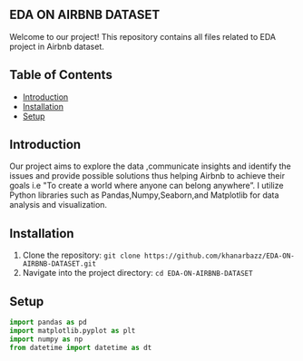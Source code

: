 ## EDA ON AIRBNB DATASET

Welcome to our project! This repository contains all files related to EDA project in Airbnb dataset.

## Table of Contents

- [Introduction](#introduction)
- [Installation](#installation)
-  [Setup](#setup)


## Introduction

Our project aims to explore the data ,communicate insights and identify the issues and provide possible solutions thus helping Airbnb to achieve their goals  i.e "To create a world where anyone can belong anywhere”. I utilize Python libraries such as Pandas,Numpy,Seaborn,and Matplotlib for data analysis and visualization.

## Installation

1. Clone the repository: `git clone https://github.com/khanarbazz/EDA-ON-AIRBNB-DATASET.git`
2. Navigate into the project directory: `cd EDA-ON-AIRBNB-DATASET`



## Setup
```python
import pandas as pd
import matplotlib.pyplot as plt
import numpy as np
from datetime import datetime as dt











